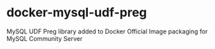 # docker-mysql-udf-preg
MySQL UDF Preg library added to Docker Official Image packaging for MySQL Community Server
